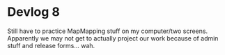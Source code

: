 # Devlog 8

Still have to practice MapMapping stuff on my computer/two screens. Apparently we may not get to actually project our work because of admin stuff and release forms... wah. 
